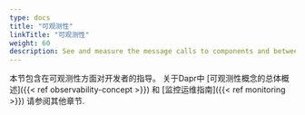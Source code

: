 ```yaml
---
type: docs
title: "可观测性"
linkTitle: "可观测性"
weight: 60
description: See and measure the message calls to components and between networked services
---
```


本节包含在可观测性方面对开发者的指导。 关于Dapr中 [可观测性概念的总体概述]({{< ref observability-concept >}}) 和 [监控运维指南]({{< ref monitoring >}}) 请参阅其他章节.
